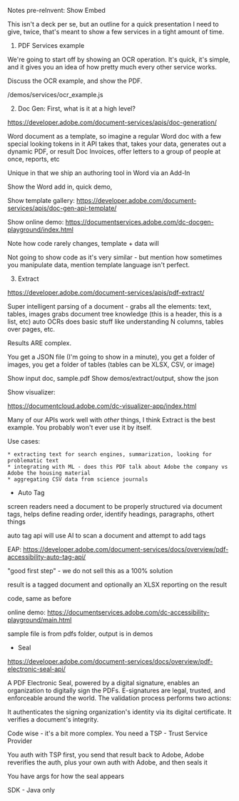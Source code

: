 Notes pre-reInvent:
Show Embed


This isn't a deck per se, but an outline for a quick presentation I need to give, twice, that's meant to show a few services in a tight amount of time. 


1) PDF Services example

We're going to start off by showing an OCR operation. It's quick, it's simple, and it gives you an idea of how pretty much every other service works.

Discuss the OCR example, and show the PDF.

/demos/services/ocr_example.js


2) Doc Gen: First, what is it at a high level?


https://developer.adobe.com/document-services/apis/doc-generation/

Word document as a template, so imagine a regular Word doc with a few special looking tokens in it
API takes that, takes your data, generates out a dynamic PDF, or result Doc
Invoices, offer letters to a group of people at once, reports, etc

Unique in that we ship an authoring tool in Word via an Add-In

Show the Word add in, quick demo, 

Show template gallery:
https://developer.adobe.com/document-services/apis/doc-gen-api-template/

Show online demo:
https://documentservices.adobe.com/dc-docgen-playground/index.html

Note how code rarely changes, template + data will

Not going to show code as it's very similar - but mention how sometimes you manipulate data, mention 
template language isn't perfect.

3) Extract

https://developer.adobe.com/document-services/apis/pdf-extract/

Super intelligent parsing of a document - 
	grabs all the elements: text, tables, images
	grabs document tree knowledge (this is a header, this is a list, etc)
	auto OCRs
	does basic stuff like understanding N columns, tables over pages, etc.

Results ARE complex. 

You get a JSON file (I'm going to show in a minute), you get a folder of images, you get a folder of tables 
(tables can be XLSX, CSV, or image)

Show input doc, sample.pdf
Show demos/extract/output, show the json

Show visualizer: 

https://documentcloud.adobe.com/dc-visualizer-app/index.html

Many of our APIs work well with _other_ things, I think Extract is the best example. You probably won't ever use it by itself. 

Use cases:

	* extracting text for search engines, summarization, looking for problematic text
	* integrating with ML - does this PDF talk about Adobe the company vs Adobe the housing material
	* aggregating CSV data from science journals

* Auto Tag

screen readers need a document to be properly structured via document tags, helps define reading order, identify headings, paragraphs, othert things

auto tag api will use AI to scan a document and attempt to add tags

EAP: 
https://developer.adobe.com/document-services/docs/overview/pdf-accessibility-auto-tag-api/

"good first step" - we do not sell this as a 100% solution

result is a tagged document and optionally an XLSX reporting on the result

code, same as before

online demo: https://documentservices.adobe.com/dc-accessibility-playground/main.html

sample file is from pdfs folder, output is in demos

* Seal 

https://developer.adobe.com/document-services/docs/overview/pdf-electronic-seal-api/

A PDF Electronic Seal, powered by a digital signature, enables an organization to digitally sign the PDFs. E-signatures are legal, trusted, and enforceable around the world. The validation process performs two actions:

It authenticates the signing organization's identity via its digital certificate.
It verifies a document's integrity.

Code wise - it's a bit more complex. You need a TSP - Trust Service Provider

You auth with TSP first, you send that result back to Adobe, Adobe reverifies the auth, plus your own auth with Adobe, 
and then seals it

You have args for how the seal appears

SDK - Java only


